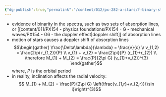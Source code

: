 ```yaml
---
{"dg-publish":true,"permalink":"/content/012/px-282-a-stars/f-binary-stars-and-fundamental-parameters/px-285-f3-spectroscopic-binaries/","created":"2024-11-29T06:08:08.694+00:00","updated":"2024-11-29T06:17:40.056+00:00"}
---
```


- evidence of binarity in the spectra, such as two sets of absorption lines, or [[content/011/PX154 - physics foundations/PX154 - G - mechanical waves/PX154 - G6 - the doppler effect\|doppler shift]] of absorption lines
- motion of stars causes a doppler shift of absorption lines
$$\begin{gather}
	\frac{\Delta\lambda}{\lambda} = \frac{v}{c} \\
	v_{1,2} = \frac{2\pi r_{1,2}}{P} \\
	v_{1} + v_{2} = \frac{2\pi}{P} (r_{1}+r_{2}) \\
	\therefore M_{1} + M_{2} = \frac{P}{2\pi G} (v_{1}+v_{2})^{3}
\end{gather}$$
	where, $P$ is the orbital period
- in reality, inclination affects the radial velocity:
$$ M_{1} + M_{2} = \frac{P}{2\pi G} \left(\frac{v_{1,r}+v_{2,r}}{\sin i}\right)^{3}$$

